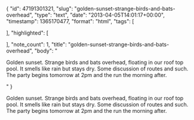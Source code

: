 {
  "id": 47191301321,
  "slug": "golden-sunset-strange-birds-and-bats-overhead",
  "type": "text",
  "date": "2013-04-05T14:01:17+00:00",
  "timestamp": 1365170477,
  "format": "html",
  "tags": [

  ],
  "highlighted": [

  ],
  "note_count": 1,
  "title": "golden-sunset-strange-birds-and-bats-overhead",
  "body": "<p>Golden sunset. Strange birds and bats overhead, floating in our roof top pool. It smells like rain but stays dry. Some discussion of routes and such. The party begins tomorrow at 2pm and the run the morning after.</p>"
}

<p>Golden sunset. Strange birds and bats overhead, floating in our roof top pool. It smells like rain but stays dry. Some discussion of routes and such. The party begins tomorrow at 2pm and the run the morning after.</p>